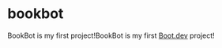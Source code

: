 # bookbot

BookBot is my first project!BookBot is my first [Boot.dev](https://www.boot.dev) project!
